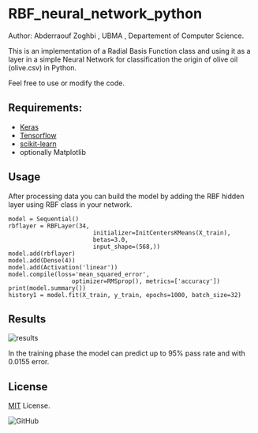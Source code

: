 # RBF_neural_network_python
Author: Abderraouf Zoghbi , UBMA , Departement of Computer Science.

This is an implementation of a Radial Basis Function class and using it as a layer in a simple Neural Network for classification the origin of olive oil (olive.csv) in Python.

Feel free to use or modify the code.

## Requirements:
+ [Keras](https://keras.io)
+ [Tensorflow](https://www.tensorflow.org)
+ [scikit-learn](https://scikit-learn.org/stable/index.html)
+ optionally Matplotlib
## Usage
After processing data you can build the model by adding the RBF hidden layer using RBF class in your network.
```
model = Sequential()
rbflayer = RBFLayer(34,
                        initializer=InitCentersKMeans(X_train),
                        betas=3.0,
                        input_shape=(568,))
model.add(rbflayer)
model.add(Dense(4))
model.add(Activation('linear'))
model.compile(loss='mean_squared_error',
                  optimizer=RMSprop(), metrics=['accuracy'])
print(model.summary())
history1 = model.fit(X_train, y_train, epochs=1000, batch_size=32)

```
## Results
![results](results.png)

In the training phase the model can predict up to 95%
pass rate and with 0.0155 error.
## License
[MIT](http://opensource.org/licenses/mit-license.php) License.

![GitHub](https://img.shields.io/github/license/raaaouf/RBF_neural_network_python?style=flat-square)
